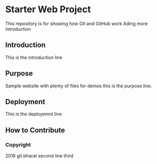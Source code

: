 # Starter Web Project

This repository is for showing how Git and GitHub work
Ading more introduction

## Introduction

This is the introduction line

## Purpose

Sample website with plenty of files for demos
this is the purpose line.

## Deployment

This is the deployemnt line

## How to Contribute

### Copyright

2018 git.bharat
second line
third